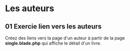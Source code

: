 # Les auteurs

## 01 Exercie lien vers les auteurs

Créez des liens vers la page d'un auteur à partir de la page **single.blade.php** qui affiche le détail d'un livre.